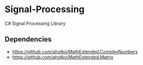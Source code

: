 # Signal-Processing
C# Signal Processing Library

## Dependencies
* https://github.com/ahotko/MathExtended.ComplexNumbers
* https://github.com/ahotko/MathExtended.Matrix
